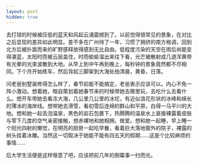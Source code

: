 ```yaml
---
layout: post
hidden: true
---
```

去打球的时候被压低的蓝天和风起云涌震撼到了。以前觉得很常见的景象，在对比之后显现的差异如此明显。差不多在广州待了一年，习惯了拥挤的南方格调，回到北方后被扑面而来的旷野感释放得感到无比自由。低程度污染的天空在雨后尚能变得湛蓝，太阳时而被云层盖住，时而偷偷溜出来往下看，光芒被散射成几道浑黄带有光晕的光束波散到大地。从早上到中午再到晚上，每秒钟的景象竟然都不尽相同。下个月开始练车，然后背起三脚架到大海处拍清晨，黄昏，日落。

问老爸别墅装修得怎么样了，春节前能不能搞定，老爸表示应该可以。内心不免一阵小激动。想着她，暗自策划着她春节来的时候带她去哪里玩，去吃什么去看什么。想开车带她去看冻大海，几公里几公里的冰坨，有近似浪花形状的冰峰和绵长的薄冰的海岸线。想带她去滑雪，看初雪后连绵的群山和平原，白得一马平川的大地。想和她一起去泡温泉，黑色的岩石包裹下，热腾腾的温泉水上直接裸露着皮肤与零下几度的空气亲密接触，想赤裸地和她相拥，做爱。想和她一起睡，早上睡一个阳光四射的懒觉，在明亮的厨房一起吃早餐，看着巨大落地窗外的院子，裸露的树头挂着冰雕。当然这一切取决于她能不能有四五天的假期……这是个比较麻烦的事情……

后大学生活便是这样惬意了吧，应该把前几年的倒霉事一扫而光。